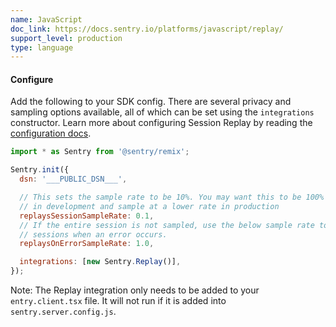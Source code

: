 ```yaml
---
name: JavaScript
doc_link: https://docs.sentry.io/platforms/javascript/replay/
support_level: production
type: language
---
```


#### Configure

Add the following to your SDK config. There are several privacy and sampling options available, all of which can be set using the `integrations` constructor. Learn more about configuring Session Replay by reading the [configuration docs](https://docs.sentry.io/platforms/javascript/guides/remix/session-replay/).

```javascript {filename: entry.client.tsx}
import * as Sentry from '@sentry/remix';

Sentry.init({
  dsn: '___PUBLIC_DSN___',

  // This sets the sample rate to be 10%. You may want this to be 100% while
  // in development and sample at a lower rate in production
  replaysSessionSampleRate: 0.1,
  // If the entire session is not sampled, use the below sample rate to sample
  // sessions when an error occurs.
  replaysOnErrorSampleRate: 1.0,

  integrations: [new Sentry.Replay()],
});
```

Note: The Replay integration only needs to be added to your `entry.client.tsx` file. It will not run if it is added into `sentry.server.config.js`.
